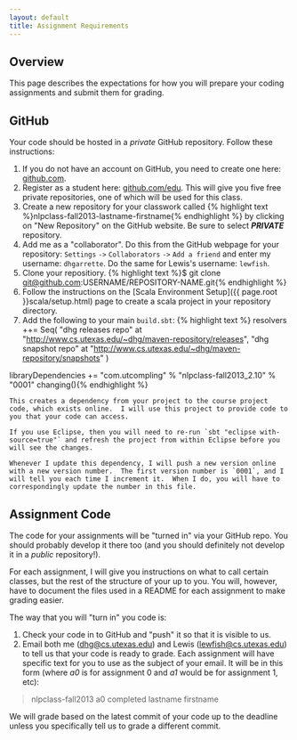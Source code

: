 ```yaml
---
layout: default
title: Assignment Requirements
---
```


## Overview

This page describes the expectations for how you will prepare your coding assignments and submit them for grading.




## GitHub

Your code should be hosted in a *private* GitHub repository.  Follow these instructions:

1. If you do not have an account on GitHub, you need to create one here: [github.com](https://github.com/).
2. Register as a student here: [github.com/edu](https://github.com/edu).  This will give you five free private repositories, one of which will be used for this class.
3. Create a new repository for your classwork called 
    {% highlight text %}nlpclass-fall2013-lastname-firstname{% endhighlight %}
    by clicking on "New Repository" on the GitHub website.  Be sure to select ***PRIVATE*** repository.
4. Add me as a "collaborator".  Do this from the GitHub webpage for your repository: `Settings` `->` `Collaborators` `->` `Add a friend` and enter my username: `dhgarrette`.  Do the same for Lewis's username: `lewfish`.
5. Clone your repositiory.
    {% highlight text %}$ git clone git@github.com:USERNAME/REPOSITORY-NAME.git{% endhighlight %}
6. Follow the instructions on the [Scala Environment Setup]({{ page.root }}scala/setup.html) page to create a scala project in your repository directory.
7. Add the following to your main `build.sbt`:
    {% highlight text %}
resolvers ++= Seq(
  "dhg releases repo" at "http://www.cs.utexas.edu/~dhg/maven-repository/releases",
  "dhg snapshot repo" at "http://www.cs.utexas.edu/~dhg/maven-repository/snapshots"
)
    
libraryDependencies += "com.utcompling" % "nlpclass-fall2013_2.10" % "0001" changing(){% endhighlight %}

    This creates a dependency from your project to the course project code, which exists online.  I will use this project to provide code to you that your code can access.

    If you use Eclipse, then you will need to re-run `sbt "eclipse with-source=true"` and refresh the project from within Eclipse before you will see the changes.

    Whenever I update this dependency, I will push a new version online with a new version number.  The first version number is `0001`, and I will tell you each time I increment it.  When I do, you will have to correspondingly update the number in this file.


## Assignment Code

The code for your assignments will be "turned in" via your GitHub repo.  You should probably develop it there too (and you should definitely not develop it in a *public* repository!).

For each assignment, I will give you instructions on what to call certain classes, but the rest of the structure of your up to you.  You will, however, have to document the files used in a README for each assignment to make grading easier.

The way that you will "turn in" you code is:
1. Check your code in to GitHub and "push" it so that it is visible to us.
2. Email both me (dhg@cs.utexas.edu) and Lewis (lewfish@cs.utexas.edu) to tell us that your code is ready to grade.  Each assignment will have specific text for  you to use as the subject of your email.  It will be in this form (where *a0* is for assignment 0 and *a1* would be for assignment 1, etc):
  
> nlpclass-fall2013 a0 completed lastname firstname

We will grade based on the latest commit of your code up to the deadline unless you specifically tell us to grade a different commit.
